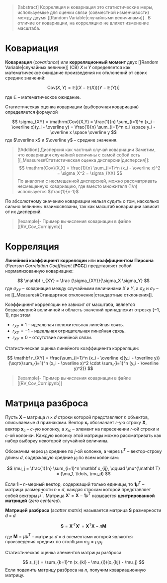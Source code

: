 
>[!abstract]
>Корреляция и ковариация это статистические меры, используемые для оценки связи (совместной изменчивости) между двумя [[Random Variable|случайными величинами]] . В отличие от ковариации, на корреляцию не влияет изменение масштаба.
# Ковариация

**Ковариация** (*covariance*) или **корреляционный момент** двух [[Random Variable|случайных величин]] (СВ) $X$ и $Y$ определяется как математическое ожидание произведения их отклонений от своих средних значений:

$$
\mathrm{Cov}(X,Y) = \mathbb E[(X - \mathbb E(X))(Y - \mathbb E(Y))]
$$

где $\mathbb E$ – математическое ожидание.

Статистическая оценка ковариации (выборочная ковариация) определяется формулой

$$
\sigma_{XY} = \mathrm{Cov}(X,Y) = \frac{1}{n} \sum_{i=1}^n (x_i - \overline x)(y_i - \overline y) = \frac{1}{n} \sum_{i=1}^n x_i \space y_i - \overline x \space \overline y
$$
где $\overline x$ и $\overline y$ – средние значения.


>[!Addition] Дисперсия как частный случай ковариации
>Заметим, что ковариация случайной величины с самой собой есть [[_Measures#Статистическая оценка дисперсии|дисперсия]]:
>$$
>\mathrm{Cov}(X,X) = \frac{1}{n} \sum_{i=1}^n (x_i - \overline x)^2 = \sigma_X^2 = \sigma_{XX}
>$$
По аналогии с несмещенной дисперсией, можно рассматривать несмещенную ковариацию, где вместо множителя $(1/n)$ используется $\frac{1}{n-1}$

По абсолютному значению ковариации нельзя судить о том, насколько сильно величины взаимосвязаны, так как масштаб ковариации зависит от их дисперсий. 

>[!example]-
>Пример вычисления ковариации в файле [[RV_Cov_Corr.ipynb]]

# Корреляция

**Линейный коэффициент корреляции** или **коэффициентом Пирсона** (*Pearson Correlation Coefficient* (**PCC**)) представляет собой нормализованную ковариацию:

$$
\mathbf r_{XY} = \frac {\sigma_{XY}}{\sigma_X \sigma_Y}
$$
где $\sigma_{XY}$ – ковариация между случайными величинами $X$ и $Y$, а $\sigma_{X}$ и $\sigma_{Y}$ – их [[_Measures#Стандартное отклонение|стандартные отклонения]].

Коэффициент корреляции не зависит от масштаба, является безразмерной величиной и область значений принадлежит отрезку $[-1, 1]$, при этом 

- $r_{XY} = 1$ – идеальная положительная линейная связь.
- $r_{XY} = -1$ – идеальная отрицательная линейная связь.
- $r_{XY} = 0$ – отсутствие линейной связи.

Статистическая оценка линейного коэффициента корреляции:

$$
\mathbf r_{XY} = \frac{\sum_{i=1}^n (x_i - \overline x)(y_i - \overline y)}{\sqrt{\sum_{i=1}^n (x_i - \overline x)^2 \cdot \sum_{i=1}^n (y_i - \overline y)^2}}
$$

>[!example]-
>Пример вычисления ковариации в файле [[RV_Cov_Corr.ipynb]]

# Матрица разброса

Пусть $\mathbf X$ – матрица $n \times d$ строки которой представляют $n$ объектов, описываемые $d$ признаками. Вектор $\mathbf x_r$ обозначает $r$-ую строку $\mathbf X$, вектор $\mathbf x_c$ – $c$-ую колонку, а $x_{rc}$ – элемент на пересечении $r$-ой строки и $c$-ой колонки. Каждую колонку этой матрицы можно рассматривать как набор выборку некоторой случайной величины.

Обозначим через $\mu_j$ среднее по $j$-ой колонке, а через $\mu^{\mathbf T}$ – вектор-строку длины $d$, содержащую средние $\mu_j$ по всем колонкам:
 
$$
\mu_j = \frac{1}{n} \sum_{i=1}^n \mathbf x_{ij}, \qquad \mu^{\mathbf T} = (\mu_1, \ldots, \mu_d)
$$

Если $\mathbf 1$ – $n$-мерный вектор, содержащий только единицы, то $\mathbf 1 \mu^{\mathrm T}$ – матрица размерности $n \times d$, каждая строкам которой представляет собой векторы $\mu^{\mathrm T}$. Матрица $\mathbf X'=\mathbf X-\mathbf 1 \mu^{\mathrm T}$ называется **центрированной матрицей** (*zero centered*).

**Матрицей разброса** (*scatter matrix*) называется матрица $\mathbf S$ размерности $d \times d$

$$
\mathbf S = \mathbf X'^{\mathrm T} \mathbf X'= \mathbf X^{\mathrm T} \mathbf X - n \mathbf M
$$

где $\mathbf M = \mu \mu^{\mathrm T}$ – матрица $d \times d$ элементами которой являются произведения средних по столбцам $m_{ij} = \mu_i \mu_j$.

Статистическая оценка элементов матрицы разброса 

$$
s_{ij} = \sum_{k=1}^n (x_{ki} - \mu_{i})(x_{kj} - \mu_j)
$$
Если поделить матрицу разброса на $n$, получим ковариационную матрицу.
